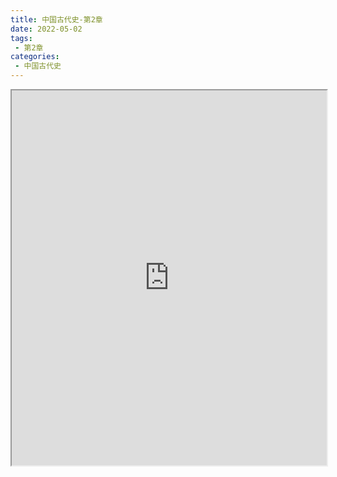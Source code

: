 ```yaml
---
title: 中国古代史-第2章
date: 2022-05-02
tags:
 - 第2章
categories:
 - 中国古代史
---
```




<iframe src="https://wanli.yourtools.icu/pdf/web/viewer.html?file=https://vkceyugu.cdn.bspapp.com/VKCEYUGU-98958311-3e7b-45a4-9247-ea869d6246c3/66f81871-6ac5-4db6-b9a9-19273188f6ce.pdf" width="100%" height="600px"></iframe>
